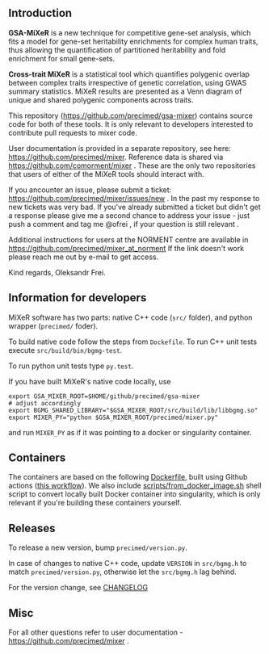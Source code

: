 ## Introduction

**GSA-MiXeR** is a new technique for competitive gene-set analysis, which fits a model for gene-set heritability enrichments for complex human traits, thus allowing the quantification of partitioned heritability and fold enrichment for small gene-sets.

**Cross-trait MiXeR** is a statistical tool which quantifies polygenic overlap between complex traits irrespective of genetic correlation, using GWAS summary statistics. MiXeR results are presented as a Venn diagram of unique and shared polygenic components across traits.

This repository (https://github.com/precimed/gsa-mixer) contains source code for both of these tools. 
It is only relevant to developers interested to contribute pull requests to mixer code.

User documentation is provided in a separate repository, see here: https://github.com/precimed/mixer. Reference data is shared via https://github.com/comorment/mixer . These are the only two repositories that users of either of the MiXeR tools should interact with.

If you ancounter an issue, please submit a ticket: https://github.com/precimed/mixer/issues/new . In the past my response to new tickets was very bad. If you've already submitted a ticket but didn't get a response please give me a second chance to address your issue - just push a comment and tag me @ofrei , if your question is still relevant .

Additional instructions for users at the NORMENT centre are available in https://github.com/precimed/mixer_at_norment
If the link doesn't work please reach me out by e-mail to get access.

Kind regards,
Oleksandr Frei.

## Information for developers

MiXeR software has two parts: native C++ code (``src/`` folder), and python wrapper (``precimed/`` foder).

To build native code follow the steps from ``Dockefile``. To run C++ unit tests execute ``src/build/bin/bgmg-test``.

To run python unit tests type ``py.test``.

If you have built MiXeR's native code locally, use
```
export GSA_MIXER_ROOT=$HOME/github/precimed/gsa-mixer                   # adjust accordingly
export BGMG_SHARED_LIBRARY="$GSA_MIXER_ROOT/src/build/lib/libbgmg.so"
export MIXER_PY="python $GSA_MIXER_ROOT/precimed/mixer.py"
```
and run ``MIXER_PY`` as if it was pointing to a docker or singularity container. 

## Containers

The containers are based on the following [Dockerfile](Dockerfile), built using Github actions ([this workflow](.github/workflows/docker_build_push.yml)). We also include [scripts/from_docker_image.sh](scripts/from_docker_image.sh) shell script to convert locally built Docker container into singularity, which is only relevant if you're building these containers yourself.

## Releases

To release a new version, bump ``precimed/version.py``.

In case of changes to native C++ code, update ``VERSION`` in ``src/bgmg.h`` to match ``precimed/version.py``, otherwise let the ``src/bgmg.h`` lag behind.

For the version change, see [CHANGELOG](CHANGELOG.md)

## Misc

For all other questions refer to user documentation - https://github.com/precimed/mixer .